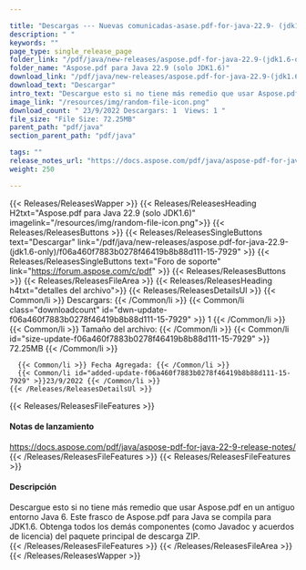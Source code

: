```yaml
---

title: "Descargas --- Nuevas comunicadas-asase.pdf-for-java-22.9- (jdk1.6 solo)"
description: " "
keywords: ""
page_type: single_release_page
folder_link: "/pdf/java/new-releases/aspose.pdf-for-java-22.9-(jdk1.6-only)/"
folder_name: "Aspose.pdf para Java 22.9 (solo JDK1.6)"
download_link: "/pdf/java/new-releases/aspose.pdf-for-java-22.9-(jdk1.6-only)/f06a460f7883b0278f46419b8b88d111-15-7929"
download_text: "Descargar"
intro_text: "Descargue esto si no tiene más remedio que usar Aspose.pdf en un antiguo entorno Java 6. Este frasco de Aspose.pdf para Java se compila para JDK1.6. Obtenga todos los demás componentes (como Javadoc y acuerdos de licencia) del paquete principal de descarga ZIP."
image_link: "/resources/img/random-file-icon.png"
download_count: " 23/9/2022 Descargars: 1  Views: 1 "
file_size: "File Size: 72.25MB"
parent_path: "pdf/java"
section_parent_path: "pdf/java"

tags: ""
release_notes_url: "https://docs.aspose.com/pdf/java/aspose-pdf-for-java-22-9-release-notes/"
weight: 250

---
```


{{< Releases/ReleasesWapper >}}
  {{< Releases/ReleasesHeading H2txt="Aspose.pdf para Java 22.9 (solo JDK1.6)" imagelink="/resources/img/random-file-icon.png">}}
  {{< Releases/ReleasesButtons >}}
    {{< Releases/ReleasesSingleButtons text="Descargar" link="/pdf/java/new-releases/aspose.pdf-for-java-22.9-(jdk1.6-only)/f06a460f7883b0278f46419b8b88d111-15-7929" >}}
    {{< Releases/ReleasesSingleButtons text="Foro de soporte" link="https://forum.aspose.com/c/pdf" >}}
  {{< Releases/ReleasesButtons >}}
  {{< Releases/ReleasesFileArea >}}
    {{< Releases/ReleasesHeading h4txt="detalles del archivo">}}
    {{< Releases/ReleasesDetailsUl >}}
      {{< Common/li >}} Descargars: {{< /Common/li >}}
      {{< Common/li class="downloadcount" id="dwn-update-f06a460f7883b0278f46419b8b88d111-15-7929" >}} 1 {{< /Common/li >}}
      {{< Common/li >}} Tamaño del archivo: {{< /Common/li >}}
      {{< Common/li id="size-update-f06a460f7883b0278f46419b8b88d111-15-7929" >}} 72.25MB {{< /Common/li >}}

      {{< Common/li >}} Fecha Agregada: {{< /Common/li >}}
      {{< Common/li id="added-update-f06a460f7883b0278f46419b8b88d111-15-7929" >}}23/9/2022 {{< /Common/li >}}
    {{< /Releases/ReleasesDetailsUl >}}

  {{< Releases/ReleasesFileFeatures >}}
      <h4>Notas de lanzamiento</h4><div><a href='https://docs.aspose.com/pdf/java/aspose-pdf-for-java-22-9-release-notes/'>https://docs.aspose.com/pdf/java/aspose-pdf-for-java-22-9-release-notes/</a></div>
  {{< /Releases/ReleasesFileFeatures >}}
  {{< Releases/ReleasesFileFeatures >}}
      <h4>Descripción</h4><div class="HTMLDescription">Descargue esto si no tiene más remedio que usar Aspose.pdf en un antiguo entorno Java 6. Este frasco de Aspose.pdf para Java se compila para JDK1.6. Obtenga todos los demás componentes (como Javadoc y acuerdos de licencia) del paquete principal de descarga ZIP.</div>
  {{< /Releases/ReleasesFileFeatures >}}
 {{< /Releases/ReleasesFileArea >}}
{{< /Releases/ReleasesWapper >}}


